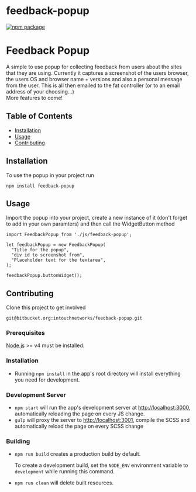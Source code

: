 # feedback-popup

[![npm package][npm-badge]][npm]

# Feedback Popup

A simple to use popup for collecting feedback from users about the sites that they are using. Currently it captures a screenshot of the users browser, the users OS and browser name + versions and also a personal message from the user. This is all then emailed to the fat controller (or to an email address of your choosing...)  
More features to come!

## Table of Contents

- [Installation](#installation)
- [Usage](#usage)
- [Contributing](#contributing)

## Installation

To use the popup in your project run 

```
npm install feedback-popup
```



## Usage

Import the popup into your project, create a new instance of it (don't forget to add in your own paramters) and then call the WidgetButton method

```
import FeedbackPopup from './js/feedback-popup';

let feedbackPopup = new FeedbackPopup(
  "Title for the popup",
  "div id to screenshot from",
  "Placeholder text for the textarea",
);

feedbackPopup.buttonWidget();
```


## Contributing

Clone this project to get involved

```
git@bitbucket.org:intouchnetworks/feedback-popup.git
```

### Prerequisites

[Node.js](http://nodejs.org/) >= v4 must be installed.

### Installation

- Running `npm install` in the app's root directory will install everything you need for development.

### Development Server

- `npm start` will run the app's development server at [http://localhost:3000](http://localhost:3000), automatically reloading the page on every JS change.
- `gulp` will proxy the server to [http://localhost:3001](http://localhost:3001), compile the SCSS and automatically reload the page on every SCSS change

### Building

- `npm run build` creates a production build by default.

   To create a development build, set the `NODE_ENV` environment variable to `development` while running this command.

- `npm run clean` will delete built resources.


[npm-badge]: https://img.shields.io/npm/v/npm-package.png?style=flat-square
[npm]: https://www.npmjs.org/package/feedback-popup